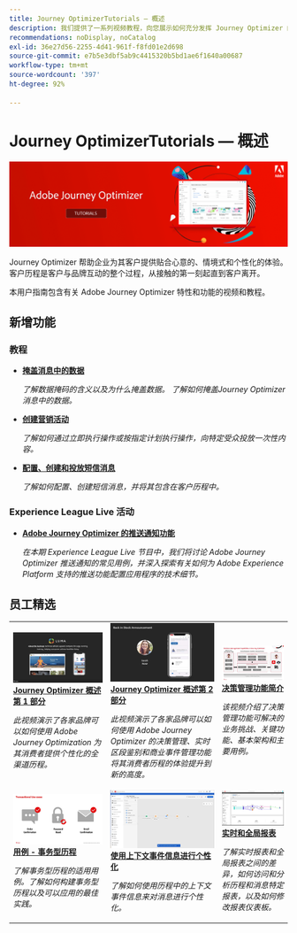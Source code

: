 ```yaml
---
title: Journey OptimizerTutorials — 概述
description: 我们提供了一系列视频教程，向您展示如何充分发挥 Journey Optimizer 的优势。
recommendations: noDisplay, noCatalog
exl-id: 36e27d56-2255-4d41-961f-f8fd01e2d698
source-git-commit: e7b5e3dbf5ab9c4415320b5bd1ae6f1640a00687
workflow-type: tm+mt
source-wordcount: '397'
ht-degree: 92%

---
```



# Journey OptimizerTutorials — 概述

![](./assets/ajo-banner.png)

Journey Optimizer 帮助企业为其客户提供贴合心意的、情境式和个性化的体验。客户历程是客户与品牌互动的整个过程，从接触的第一刻起直到客户离开。

本用户指南包含有关 Adobe Journey Optimizer 特性和功能的视频和教程。

## 新增功能

### 教程

* **[掩盖消息中的数据](/help/privacy/mask-data-in-messages.md)**

   *了解数据掩码的含义以及为什么掩盖数据。 了解如何掩盖Journey Optimizer消息中的数据。*

* **[创建营销活动](/help/create-champaigns/create-a-campaign.md)**

   *了解如何通过立即执行操作或按指定计划执行操作，向特定受众投放一次性内容。*

* **[配置、创建和投放短信消息](/help/create-messages/configure-author-and-deliver-sms-messages.md)**

   *了解如何配置、创建短信消息，并将其包含在客户历程中。*

### Experience League Live 活动

* **[Adobe Journey Optimizer 的推送通知功能](https://experienceleague.adobe.com/docs/experience-league-live-events/events/episodes/exl-live-episode-05-12-22.html?lang=zh-Hans)**

   *在本期 Experience League Live 节目中，我们将讨论 Adobe Journey Optimizer 推送通知的常见用例，并深入探索有关如何为 Adobe Experience Platform 支持的推送功能配置应用程序的技术细节。*

## 员工精选

<table>
<tr>
  <td>
    <a href="./introduction/journey-optimizer-overview-part-1.md">
      <img alt="Journey Optimizer 概述第 1 部分 - 交付全渠道历程（视频）" src="./assets/334174.jpg"/>
    </a>
    <div>
      <a href="./introduction/journey-optimizer-overview-part-1.md">
    <strong>Journey Optimizer 概述第 1 部分</strong>
    </a>
    </div>
    <p>
    <em>此视频演示了各家品牌可以如何使用 Adobe Journey Optimization 为其消费者提供个性化的全渠道历程。</em>
    <p>
  </td>
    <td>
    <a href="./introduction/journey-optimizer-overview-part-2.md">
      <img alt="Journey Optimizer 概述第 2 部分 - 交付全渠道历程（视频）" src="./assets/334175.jpg"/>
    </a>
    <div>
      <a href="./introduction/journey-optimizer-overview-part-2.md">
    <strong>Journey Optimizer 概述第 2 部分</strong>
    </a>
    </div>
    <p>
    <em>此视频演示了各家品牌可以如何使用 Adobe Journey Optimizer 的决策管理、实时区段鉴别和商业事件管理功能将其消费者历程的体验提升到新的高度。</em>
    <p>
  </td>
  </td>
    <td>
    <a href="./decision-management/create-decisions.md">
      <img alt="决策管理功能简介" src="./assets/326961.jpg"/>
    </a>
    <div>
      <a href="./decision-management/create-decisions.md">
    <strong>决策管理功能简介 </strong>
    </a>
    </div>
    <p>
    <em>该视频介绍了决策管理功能可解决的业务挑战、关键功能、基本架构和主要用例。

</em>
    <p>
  </td>
</tr>
<tr>
  <td>
    <a href="./create-journeys/use-case-transactional-journey.md">
      <img alt="用例 - 事务型历程 " src="./assets/334202.jpeg"/>
    </a>
    <div>
      <a href="./create-journeys/use-case-transactional-journey.md">
    <strong>用例 - 事务型历程 </strong>
    </a>
    </div>
    <p>
    <em>了解事务型历程的适用用例。了解如何构建事务型历程以及可以应用的最佳实践。</em>
    <p>
  </td>
    <td>
    <a href="./personalize-content/use-contextual-event-information-for-personalization.md">
      <img alt="使用上下文事件信息进行个性化" src="./assets/334165.jpg"/>
    </a>
    <div>
      <a href="./personalize-content/use-contextual-event-information-for-personalization.md">
    <strong>使用上下文事件信息进行个性化 </strong>
    </a>
    </div>
    <p>
    <em>了解如何使用历程中的上下文事件信息来对消息进行个性化。</em>
    <p>
  </td>
  </td>
    <td>
    <a href="./report-and-monitor/live-and-global-reports.md">
      <img alt="实时和全局报表" src="./assets/334108.jpg"/>
    </a>
    <div>
      <a href="./report-and-monitor/live-and-global-reports.md">
    <strong>实时和全局报表 </strong>
    </a>
    </div>
    <p>
    <em>了解实时报表和全局报表之间的差异，如何访问和分析历程和消息特定报表，以及如何修改报表仪表板。

</em>
    <p>
  </td>
</tr>
</table>
